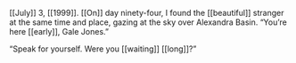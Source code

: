 [[July]] 3, [[1999]]. [[On]] day ninety-four, I found the [[beautiful]] stranger at the same time and place, gazing at the sky over Alexandra Basin. “You’re here [[early]], Gale Jones.”

“Speak for yourself. Were you [[waiting]] [[long]]?”